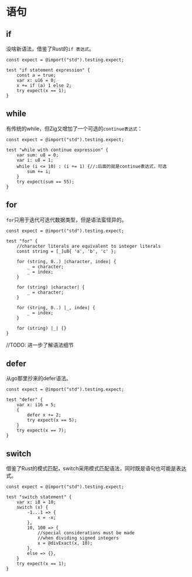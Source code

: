 # 语句

## if

没啥新语法，借鉴了Rust的`if 表达式`。

```zig
const expect = @import("std").testing.expect;

test "if statement expression" {
    const a = true;
    var x: u16 = 0;
    x += if (a) 1 else 2;
    try expect(x == 1);
}
```

## while

有传统的while，但Zig又增加了一个可选的`continue表达式`：

```zig
const expect = @import("std").testing.expect;

test "while with continue expression" {
    var sum: u8 = 0;
    var i: u8 = 1;
    while (i <= 10) : (i += 1) {//:后面的就是continue表达式，可选
        sum += i;
    }
    try expect(sum == 55);
}
```

## for

`for`只用于迭代可迭代数据类型，但是语法蛮怪异的。

```zig
const expect = @import("std").testing.expect;

test "for" {
    //character literals are equivalent to integer literals
    const string = [_]u8{ 'a', 'b', 'c' };

    for (string, 0..) |character, index| {
        _ = character;
        _ = index;
    }

    for (string) |character| {
        _ = character;
    }

    for (string, 0..) |_, index| {
        _ = index;
    }

    for (string) |_| {}
}
```

//TODO: 进一步了解语法细节

## defer

从go那里抄来的defer语法。

```zig
const expect = @import("std").testing.expect;

test "defer" {
    var x: i16 = 5;
    {
        defer x += 2;
        try expect(x == 5);
    }
    try expect(x == 7);
}
```

## switch

借鉴了Rust的模式匹配，switch采用模式匹配语法，同时既是语句也可能是表达式。

```zig
const expect = @import("std").testing.expect;

test "switch statement" {
    var x: i8 = 10;
    switch (x) {
        -1...1 => {
            x = -x;
        },
        10, 100 => {
            //special considerations must be made
            //when dividing signed integers
            x = @divExact(x, 10);
        },
        else => {},
    }
    try expect(x == 1);
}
```

